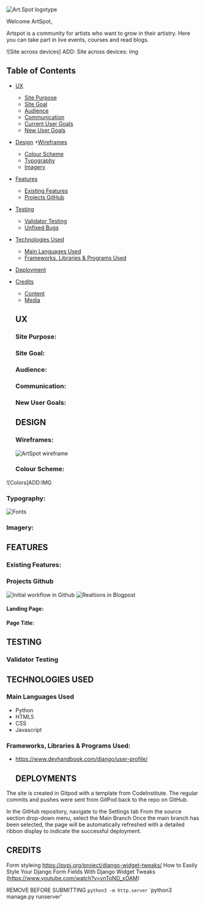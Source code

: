 ![Art.Spot logotype](static/images/logotype_artspot.webp)

Welcome ArtSpot,

Artspot is a community for artists who want to grow in their artistry. Here you can take part in live events, courses and read blogs.

![Site across devices] ADD: Site across devices: img 

## Table of Contents
+ [UX](#ux "UX")
  + [Site Purpose](#site-purpose "Site Purpose")
  + [Site Goal](#site-goal "Site Goal")
  + [Audience](#audience "Audience")
  + [Communication](#communication "Communication")
  + [Current User Goals](#current-user-goals "Current User Goals")
  + [New User Goals](#new-user-goals "New User Goals")
+ [Design](#design "Design")
  +[Wireframes](#wireframes "wireframes")
  + [Colour Scheme](#colour-scheme "Colour Scheme")
  + [Typography](#typography "Typography")
  + [Imagery](#imagery "Imagery")
+ [Features](#features "Features")
  + [Existing Features](#existing-features "Existing Features")
  + [Projects GitHub](#Github-projects "Projects GitHub")
+ [Testing](#testing "Testing")
  + [Validator Testing](#validator-testing "Validator Testing")
  + [Unfixed Bugs](#unfixed-bugs "Unfixed Bugs")
+ [Technologies Used](#technologies-used "Technologies Used")
  + [Main Languages Used](#main-languages-used "Main Languages Used")
  + [Frameworks, Libraries & Programs Used](#frameworks-libraries-programs-used "Frameworks, Libraries & Programs Used")
+ [Deployment](#deployment "Deployment")
+ [Credits](#credits "Credits")
  + [Content](#content "Content")
  + [Media](#media "Media")

  ## UX
  ### Site Purpose:
  ### Site Goal:
  ### Audience:
  ### Communication:
  ### New User Goals:
  ## DESIGN 
  ### Wireframes:
  ![ArtSpot wireframe](static/images/readme/wireframe.jpg)
   ### Colour Scheme:
 ![Colors]ADD:IMG
  ### Typography:
  ![Fonts](static/images/readme/Fonts.jpg)

  ### Imagery:
  ## FEATURES 
  ### Existing Features:
  ### Projects Github
  ![Initial workflow in Github](static/images/readme/issuesproject.jpg)
  ![Realtions in Blogpost](static/images/readme/blogrelations.jpg)
  #### Landing Page:
  #### Page Title:
  ## TESTING 
  ### Validator Testing
  ## TECHNOLOGIES USED
  ### Main Languages Used
- Python
- HTML5
- CSS
- Javascript
### Frameworks, Libraries & Programs Used:

- https://www.devhandbook.com/django/user-profile/
  ## DEPLOYMENTS
  
The site is created in Gitpod with a template from CodeInstitute.
The regular commits and pushes were sent from GitPod back to the repo on GitHub.

In the GitHub repository, navigate to the Settings tab
From the source section drop-down menu, select the Main Branch
Once the main branch has been selected, the page will be automatically refreshed with a detailed ribbon display to indicate the successful deployment.
  ## CREDITS  

Form styleing
https://pypi.org/project/django-widget-tweaks/
How to Easily Style Your Django Form Fields With Django Widget Tweaks (https://www.youtube.com/watch?v=ynToND_xOAM)


REMOVE BEFORE SUBMITTING
`python3 -m http.server`
 `python3 manage.py runserver'